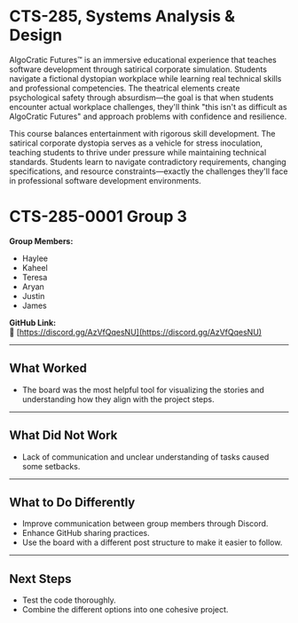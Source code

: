 # CTS-285, Systems Analysis &amp; Design
AlgoCratic Futures™ is an immersive educational experience that teaches software development through satirical corporate simulation. Students navigate a fictional dystopian workplace while learning real technical skills and professional competencies. The theatrical elements create psychological safety through absurdism—the goal is that when students encounter actual workplace challenges, they'll think "this isn't as difficult as AlgoCratic Futures" and approach problems with confidence and resilience.

This course balances entertainment with rigorous skill development. The satirical corporate dystopia serves as a vehicle for stress inoculation, teaching students to thrive under pressure while maintaining technical standards. Students learn to navigate contradictory requirements, changing specifications, and resource constraints—exactly the challenges they'll face in professional software development environments.

# CTS-285-0001 Group 3
**Group Members:**  
- Haylee  
- Kaheel  
- Teresa  
- Aryan  
- Justin  
- James  

**GitHub Link:**  
🔗 [https://discord.gg/AzVfQqesNU](https://discord.gg/AzVfQqesNU)

---

## What Worked  
- The board was the most helpful tool for visualizing the stories and understanding how they align with the project steps.
  
---

## What Did Not Work  
- Lack of communication and unclear understanding of tasks caused some setbacks.
  
---

## What to Do Differently  
- Improve communication between group members through Discord.  
- Enhance GitHub sharing practices.  
- Use the board with a different post structure to make it easier to follow.

---

## Next Steps  
- Test the code thoroughly.  
- Combine the different options into one cohesive project.
